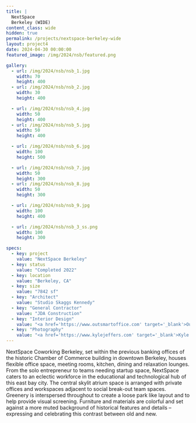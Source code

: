 ```yaml
---
title: |
  NextSpace
  Berkeley (WIDE)
content_class: wide
hidden: true
permalink: /projects/nextspace-berkeley-wide
layout: project4
date: 2024-04-30 00:00:00
featured_image: /img/2024/nsb/featured.png

gallery:
  - url: /img/2024/nsb/nsb_1.jpg
    width: 70
    height: 400
  - url: /img/2024/nsb/nsb_2.jpg
    width: 30
    height: 400

  - url: /img/2024/nsb/nsb_4.jpg
    width: 50
    height: 400
  - url: /img/2024/nsb/nsb_5.jpg
    width: 50
    height: 400

  - url: /img/2024/nsb/nsb_6.jpg
    width: 100
    height: 500

  - url: /img/2024/nsb/nsb_7.jpg
    width: 50
    height: 300
  - url: /img/2024/nsb/nsb_8.jpg
    width: 50
    height: 300

  - url: /img/2024/nsb/nsb_9.jpg
    width: 100
    height: 400

  - url: /img/2024/nsb/nsb_3_ss.png
    width: 100
    height: 300

specs:
  - key: project
    value: "NextSpace Berkeley"
  - key: status
    value: "Completed 2022"
  - key: location
    value: "Berkeley, CA"
  - key: size
    value: "7842 sf"
  - key: "Architect"
    value: "Studio Skaggs Kennedy"
  - key: "General Contractor"
    value: "JDA Construction"
  - key: "Interior Design"
    value: "<a href='https://www.outsmartoffice.com' target='_blank'>Outsmart Office – Dawn Ackerman</a>"
  - key: "Photography"
    value: "<a href='https://www.kylejeffers.com' target='_blank'>Kyle Jeffers Photography</a>"
---
```


NextSpace Coworking Berkeley, set within the previous banking offices of the historic Chamber of Commerce building in downtown Berkeley, houses flexible office space, meeting rooms, kitchen, dining and relaxation lounges. From the solo entrepreneur to teams needing startup space, NextSpace caters to an eclectic workforce in the educational and technological hub of this east bay city. The central skylit atrium space is arranged with private offices and workspaces adjacent to social break-out team spaces. Greenery is interspersed throughout to create a loose park like layout and to help provide visual screening. Furniture and materials are colorful and set against a more muted background of historical features and details – expressing and celebrating this contrast between old and new.